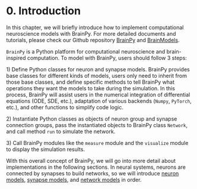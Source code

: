 # 0. Introduction

In this chapter, we will briefly introduce how to implement computational neuroscience models with BrainPy. For more detailed documents and tutorials, please check our Github repository [BrainPy](https://github.com/PKU-NIP-Lab/BrainPy) and [BrainModels](https://github.com/PKU-NIP-Lab/BrainModels).

`BrainPy` is a Python platform for computational neuroscience and brain-inspired computation. To model with BrainPy, users should follow 3 steps:

1\) Define Python classes for neuron and synapse models. BrainPy provides base classes for different kinds of models, users only need to inherit from those base classes, and define specific methods to tell BrainPy what operations they want the models to take during the simulation. In this process, BrainPy will assist users in the numerical integration of differential equations \(ODE, SDE, etc.\), adaptation of various backends \(`Numpy`, `PyTorch`, etc.\), and other functions to simplify code logic.

2\) Instantiate Python classes as objects of neuron group and synapse connection groups, pass the instantiated objects to BrainPy class `Network`, and call method `run` to simulate the network.

3\) Call BrainPy modules like the `measure` module and the `visualize` module to display the simulation results.

With this overall concept of BrainPy, we will go into more detail about implementations in the following sections. In neural systems, neurons are connected by synapses to build networks, so we will introduce [neuron models](neurons/), [synapse models](https://github.com/PKU-NIP-Lab/BrainPyHandbook/tree/d05ecb69120a8d92103a1ae1b6961e9c8faf81b8/synapses.md), and [network models](networks/) in order.

